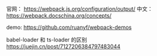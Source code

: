 官网： https://webpack.js.org/configuration/output/
中文： https://webpack.docschina.org/concepts/

demo: https://github.com/ruanyf/webpack-demos

babel-loader 和 ts-loader 的区别
https://juejin.cn/post/7127206384797483044
